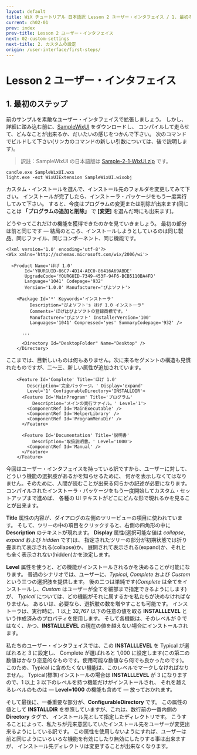 ```yaml
---
layout: default
title: WiX チュートリアル 日本語訳 Lesson 2 ユーザー・インタフェイス / 1. 最初のステップ
current: ch02-01
prev: index
prev-title: Lesson 2 ユーザー・インタフェイス
next: 02-custom-settings
next-title: 2. カスタムの設定
origin: /user-interface/first-steps/
---
```

# Lesson 2 ユーザー・インタフェイス

## 1. 最初のステップ

前のサンプルを素敵なユーザー・インタフェイスで拡張しましょう。
しかし、詳細に踏み込む前に、[SampleWixUI](https://www.firegiant.com/system/files/samples/SampleWixUI.zip) をダウンロードし、
コンパイルして走らせて、どんなことが出来るか、だいたいの感じをつかんで下さい。
次のコマンドでビルドして下さい(リンカのコマンドの新しい引数については、後で説明します)。

> 訳註：SampleWixUI の日本語版は [Sample-2-1-WixUI.zip](/samples/Sample-2-1-WixUI.zip) です。

    candle.exe SampleWixUI.wxs
    light.exe -ext WixUIExtension SampleWixUI.wixobj

カスタム・インストールを選んで、インストール先のフォルダを変更してみて下さい。
インストールが完了したら、インストーラ・パッケージをもう一度実行してみて下さい。
すると、今度はプログラムの変更または削除が出来ます(同じことは **「プログラムの追加と削除」** で **\[変更\]** を選んだ時にも出来ます)。

どうやってこれだけの機能を獲得できたのかを見ていきましょう。
最初の部分は前と同じです — 結局のところ、インストールしようとしているのは同じ製品、同じファイル、同じコンポーネント、同じ機能です。

    <?xml version='1.0' encoding='utf-8'?>
    <Wix xmlns='http://schemas.microsoft.com/wix/2006/wi'>
    
      <Product Name='ほげ 1.0'
           Id='YOURGUID-86C7-4D14-AEC0-86416A69ABDE'
           UpgradeCode='YOURGUID-7349-453F-94F6-BCB5110BA4FD'
           Language='1041' Codepage='932'
           Version='1.0.0' Manufacturer='ぴよソフト'>
    
        <Package Id='*' Keywords='インストーラ'
             Description="ぴよソフト's ほげ 1.0 インストーラ"
             Comments='ほげはぴよソフトの登録商標です。'
             Manufacturer='ぴよソフト' InstallerVersion='100'
             Languages='1041' Compressed='yes' SummaryCodepage='932' />
    
          ...
    
          <Directory Id="DesktopFolder" Name="Desktop" />
        </Directory>

ここまでは、目新しいものは何もありません。次に来るセグメントの構造も見慣れたものですが、二～三、新しい属性が追加されています。

        <Feature Id='Complete' Title='ほげ 1.0'
            Description='完全パッケージ。' Display='expand'
            Level='1' ConfigurableDirectory='INSTALLDIR'>
          <Feature Id='MainProgram' Title='プログラム'
              Description='メインの実行ファイル。' Level='1'>
            <ComponentRef Id='MainExecutable' />
            <ComponentRef Id='HelperLibrary' />
            <ComponentRef Id='ProgramMenuDir' />
          </Feature>
    
          <Feature Id='Documentation' Title='説明書'
              Description='取扱説明書。' Level='1000'>
            <ComponentRef Id='Manual' />
          </Feature>
        </Feature>

今回はユーザー・インタフェイスを持っている訳ですから、ユーザーに対して、どういう機能の選択肢があるかを知らせるために、
何かを表示しなくてはなりません。そのために、人間が読むことが出来る何らかの記述が必要になります。
コンパイルされたインストーラ・パッケージをもう一度開始してカスタム・セットアップまで進めば、
各種の UI テキストがどこにどんな形で現れるかを見ることが出来ます。

**Title** 属性の内容が、ダイアログの左側のツリービューの項目に使われています。
そして、ツリーの中の項目をクリックすると、右側の四角形の中に **Description** のテキストが現れます。
**Display** 属性(選択可能な値は *collapse*, *expand* および *hidden* です)は、
指定されたツリーの部分が初期状態では折り畳まれて表示される(collapse)か、
展開されて表示される(expand)か、それとも全く表示されない(hidden)かを決定します。

**Level** 属性を使うと、どの機能がインストールされるかを決めることが可能になります。
普通のシナリオでは、ユーザーに、*Typical*, *Complete* および *Custom* という三つの選択肢を提供します。
後の二つは単純です(*Complete* は全てをインストールし、*Custom* はユーザーが全てを細部まで指定できるようにします)が、
*Typical* については、どの機能がそれに属するかを私たちが決めなければなりません。
あるいは、必要なら、選択肢の数を増やすことも可能です。
インストーラは、実行時に、1 以上 32,767 以下の任意の値を取る **INSTALLLEVEL** という作成済みのプロパティを使用します。
そして各機能は、そのレベルが 0 ではなく、かつ、**INSTALLLEVEL** の現在の値を越えない場合にインストールされます。

私たちのユーザー・インタフェイスでは、この **INSTALLLEVEL** を Typical が選ばれると 3 に設定し、
Complete が選ばれると 1,000 に設定します(この第二の数値はかなり恣意的なものです。使用可能な数値なら何でも良かったのです)。
このため、Typical に含めたくない機能は、このレベルでマークしなければなりません。
Typical(標準)インストールの場合は **INSTALLLEVEL** が 3 になりますので、1 以上 3 以下のレベルを持つ機能だけがインストールされ、
それを越えるレベルのものは — **Level=1000** の機能も含めて — 放っておかれます。

そして最後に、一番重要な部分が、**ConfigurableDirectory** です。
この属性の値として **INSTALLDIR** を参照していますが、これは、数行前の一番内側の **Directory** タグで、
インストール先として指定したディレクトリです。
こうすることによって、私たちが元来意図していたインストール先をユーザーが変更出来るようにしている訳です。
この属性を使用しないようにすれば、ユーザーは前と同じようにいろいろな機能を有効にしたり無効にしたりする事は出来ますが、
インストール先ディレクトリは変更することが出来なくなります。